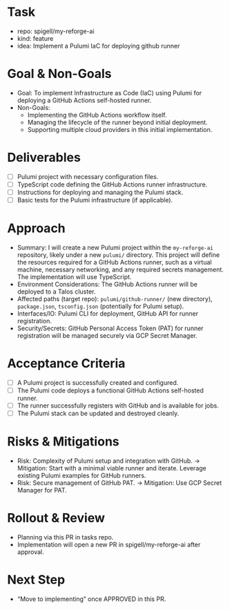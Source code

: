 # Task

- repo: spigell/my-reforge-ai
- kind: feature
- idea: Implement a Pulumi IaC for deploying github runner

# Goal & Non-Goals

- Goal: To implement Infrastructure as Code (IaC) using Pulumi for deploying a GitHub Actions self-hosted runner.
- Non-Goals:
    - Implementing the GitHub Actions workflow itself.
    - Managing the lifecycle of the runner beyond initial deployment.
    - Supporting multiple cloud providers in this initial implementation.

# Deliverables

- [ ] Pulumi project with necessary configuration files.
- [ ] TypeScript code defining the GitHub Actions runner infrastructure.
- [ ] Instructions for deploying and managing the Pulumi stack.
- [ ] Basic tests for the Pulumi infrastructure (if applicable).

# Approach

- Summary: I will create a new Pulumi project within the `my-reforge-ai` repository, likely under a new `pulumi/` directory. This project will define the resources required for a GitHub Actions runner, such as a virtual machine, necessary networking, and any required secrets management. The implementation will use TypeScript.
- Environment Considerations: The GitHub Actions runner will be deployed to a Talos cluster.
- Affected paths (target repo): `pulumi/github-runner/` (new directory), `package.json`, `tsconfig.json` (potentially for Pulumi setup).
- Interfaces/IO: Pulumi CLI for deployment, GitHub API for runner registration.
- Security/Secrets: GitHub Personal Access Token (PAT) for runner registration will be managed securely via GCP Secret Manager.

# Acceptance Criteria

- [ ] A Pulumi project is successfully created and configured.
- [ ] The Pulumi code deploys a functional GitHub Actions self-hosted runner.
- [ ] The runner successfully registers with GitHub and is available for jobs.
- [ ] The Pulumi stack can be updated and destroyed cleanly.

# Risks & Mitigations

- Risk: Complexity of Pulumi setup and integration with GitHub. → Mitigation: Start with a minimal viable runner and iterate. Leverage existing Pulumi examples for GitHub runners.
- Risk: Secure management of GitHub PAT. → Mitigation: Use GCP Secret Manager for PAT.

# Rollout & Review

- Planning via this PR in tasks repo.
- Implementation will open a new PR in spigell/my-reforge-ai after approval.

# Next Step

- “Move to implementing” once APPROVED in this PR.